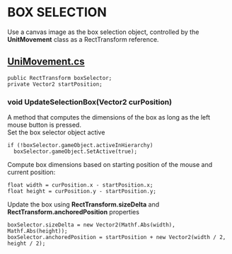 # BOX SELECTION
Use a canvas image as the box selection object, controlled by the **UnitMovement** class as a RectTransform reference.
## <ins>UniMovement.cs<ins>
```
public RectTransform boxSelector;
private Vector2 startPosition;
```
### void UpdateSelectionBox(Vector2 curPosition)
A method that computes the dimensions of the box as long as the left mouse button is pressed.  
Set  the box selector object active
```
if (!boxSelector.gameObject.activeInHierarchy)
  boxSelector.gameObject.SetActive(true);
```
Compute box dimensions based on starting position of the mouse and current position:
```
float width = curPosition.x - startPosition.x;
float height = curPosition.y - startPosition.y;
```
Update the box using **RectTransform.sizeDelta** and **RectTransform.anchoredPosition** properties
```
boxSelector.sizeDelta = new Vector2(Mathf.Abs(width), Mathf.Abs(height));
boxSelector.anchoredPosition = startPosition + new Vector2(width / 2, height / 2);
```


